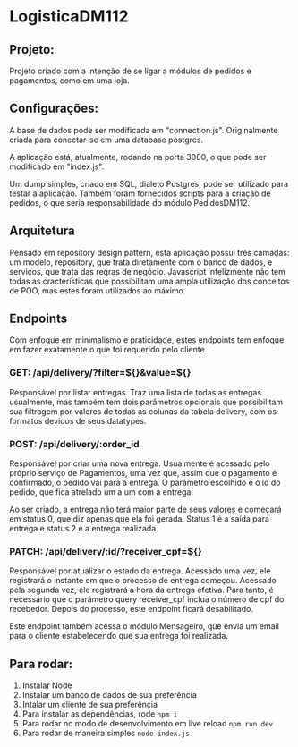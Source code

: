 # LogisticaDM112

## Projeto:
Projeto criado com a intenção de se ligar a módulos de pedidos e pagamentos, como em uma loja.

## Configurações:
A base de dados pode ser modificada em "connection.js". Originalmente criada para conectar-se em uma database postgres.

A aplicação está, atualmente, rodando na porta 3000, o que pode ser modificado em "index.js".

Um dump simples, criado em SQL, dialeto Postgres, pode ser utilizado para testar a aplicação. Também foram fornecidos scripts para a criação de pedidos, o que seria responsabilidade do módulo PedidosDM112.

## Arquitetura
Pensado em repository design pattern, esta aplicação possui três camadas: um modelo, repository, que trata diretamente com o banco de dados, e serviços, que trata das regras de negócio. Javascript infelizmente não tem todas as cracterísticas que possibilitam uma ampla utilização dos conceitos de POO, mas estes foram utilizados ao máximo.

## Endpoints
Com enfoque em minimalismo e praticidade, estes endpoints tem enfoque em fazer exatamente o que foi requerido pelo cliente. 

### GET: /api/delivery/?filter=${}&value=${}
Responsável por listar entregas. Traz uma lista de todas as entregas usualmente, mas também tem dois parâmetros opcionais que possibilitam sua filtragem por valores de todas as colunas da tabela delivery, com os formatos devidos de seus datatypes.

### POST: /api/delivery/:order_id
Responsável por criar uma nova entrega. Usualmente é acessado pelo próprio serviço de Pagamentos, uma vez que, assim que o pagamento é confirmado, o pedido vai para a entrega. O parâmetro escolhido é o id do pedido, que fica atrelado um a um com a entrega.

Ao ser criado, a entrega não terá maior parte de seus valores e começará em status 0, que diz apenas que ela foi gerada. Status 1 é a saída para entrega e status 2 é a entrega realizada.

### PATCH: /api/delivery/:id/?receiver_cpf=${}
Responsável por atualizar o estado da entrega. Acessado uma vez, ele registrará o instante em que o processo de entrega começou. Acessado pela segunda vez, ele registrará a hora da entrega efetiva. Para tanto, é necessário que o parâmetro query receiver_cpf inclua o número de cpf do recebedor. Depois do processo, este endpoint ficará desabilitado.

Este endpoint também acessa o módulo Mensageiro, que envia um email para o cliente estabelecendo que sua entrega foi realizada.


## Para rodar:

1) Instalar Node
2) Instalar um banco de dados de sua preferência
3) Intalar um cliente de sua preferência
4) Para instalar as dependências, rode `npm i`
5) Para rodar no modo de desenvolvimento em live reload `npm run dev`
6) Para rodar de maneira simples `node index.js`
